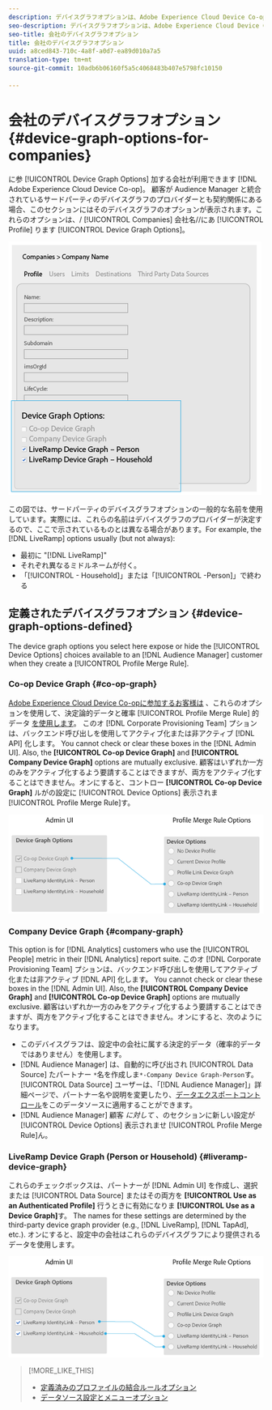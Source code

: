 ```yaml
---
description: デバイスグラフオプションは、Adobe Experience Cloud Device Co-op に加入している会社が使用できます。顧客が Audience Manager と統合されているサードパーティのデバイスグラフのプロバイダーとも契約関係にある場合、このセクションにはそのデバイスグラフのオプションが表示されます。これらのオプションは Companies／<会社名>／Profile／Device Graph Options にあります。
seo-description: デバイスグラフオプションは、Adobe Experience Cloud Device Co-op に加入している会社が使用できます。顧客が Audience Manager と統合されているサードパーティのデバイスグラフのプロバイダーとも契約関係にある場合、このセクションにはそのデバイスグラフのオプションが表示されます。これらのオプションは Companies／<会社名>／Profile／Device Graph Options にあります。
seo-title: 会社のデバイスグラフオプション
title: 会社のデバイスグラフオプション
uuid: a8ced843-710c-4a8f-a0d7-ea89d010a7a5
translation-type: tm+mt
source-git-commit: 10adb6b06160f5a5c4068483b407e5798fc10150

---
```



# 会社のデバイスグラフオプション {#device-graph-options-for-companies}

に参 [!UICONTROL Device Graph Options] 加する会社が利用できます [!DNL Adobe Experience Cloud Device Co-op]。 顧客が Audience Manager と統合されているサードパーティのデバイスグラフのプロバイダーとも契約関係にある場合、このセクションにはそのデバイスグラフのオプションが表示されます。これらのオプションは、/ [!UICONTROL Companies] 会社名//にあ [!UICONTROL Profile] ります [!UICONTROL Device Graph Options]。

![](assets/adminUIdataSource.png)

この図では、サードパーティのデバイスグラフオプションの一般的な名前を使用しています。実際には、これらの名前はデバイスグラフのプロバイダーが決定するので、ここで示されているものとは異なる場合があります。For example, the [!DNL LiveRamp] options usually (but not always):

* 最初に "[!DNL LiveRamp]"
* それぞれ異なるミドルネームが付く。
* 「[!UICONTROL - Household]」または「[!UICONTROL -Person]」で終わる

## 定義されたデバイスグラフオプション {#device-graph-options-defined}

The device graph options you select here expose or hide the [!UICONTROL Device Options] choices available to an [!DNL Audience Manager] customer when they create a [!UICONTROL Profile Merge Rule].

### Co-op Device Graph {#co-op-graph}

[Adobe Experience Cloud Device Co-opに参加するお客様は](https://marketing.adobe.com/resources/help/en_US/mcdc/) 、これらのオプションを使用して、決定論的データと確率 [!UICONTROL Profile Merge Rule] 的データ [を使用します](https://marketing.adobe.com/resources/help/en_US/mcdc/mcdc-links.html)。 このオ [!DNL Corporate Provisioning Team] プションは、バックエンド呼び出しを使用してアクティブ化または非アクティブ [!DNL API] 化します。 You cannot check or clear these boxes in the [!DNL Admin UI]. Also, the **[!UICONTROL Co-op Device Graph]** and **[!UICONTROL Company Device Graph]** options are mutually exclusive. 顧客はいずれか一方のみをアクティブ化するよう要請することはできますが、両方をアクティブ化することはできません。オンにすると、コントロー **[!UICONTROL Co-op Device Graph]** ルがの設定に [!UICONTROL Device Options] 表示されま [!UICONTROL Profile Merge Rule]す。

![](assets/adminUI1.png)

### Company Device Graph {#company-graph}

This option is for [!DNL Analytics] customers who use the [!UICONTROL People] metric in their [!DNL Analytics] report suite. このオ [!DNL Corporate Provisioning Team] プションは、バックエンド呼び出しを使用してアクティブ化または非アクティブ [!DNL API] 化します。 You cannot check or clear these boxes in the [!DNL Admin UI]. Also, the **[!UICONTROL Company Device Graph]** and **[!UICONTROL Co-op Device Graph]** options are mutually exclusive. 顧客はいずれか一方のみをアクティブ化するよう要請することはできますが、両方をアクティブ化することはできません。オンにすると、次のようになります。

* このデバイスグラフは、設定中の会社に属する決定的データ（確率的データではありません）を使用します。
* [!DNL Audience Manager] は、自動的に呼び出され [!UICONTROL Data Source] たパートナー `*`名を作成しま`*-Company Device Graph-Person`す。 [!UICONTROL Data Source] ユーザーは、「[!DNL Audience Manager]」詳細ページで、パートナー名や説明を変更したり、[データエクスポートコントロール](https://marketing.adobe.com/resources/help/en_US/aam/c_dec.html)をこのデータソースに適用することができます。
* [!DNL Audience Manager] 顧客 *に対して* 、のセクションに新しい設定が [!UICONTROL Device Options] 表示されませ [!UICONTROL Profile Merge Rule]ん。

### LiveRamp Device Graph (Person or Household) {#liveramp-device-graph}

これらのチェックボックスは、パートナーが [!DNL Admin UI] を作成し、選択または [!UICONTROL Data Source] またはその両方を **[!UICONTROL Use as an Authenticated Profile]** 行うときに有効になりま **[!UICONTROL Use as a Device Graph]**&#x200B;す。 The names for these settings are determined by the third-party device graph provider (e.g., [!DNL LiveRamp], [!DNL TapAd], etc.). オンにすると、設定中の会社はこれらのデバイスグラフにより提供されるデータを使用します。

![](assets/adminUI2.png)

>[!MORE_LIKE_THIS]
>
>* [定義済みのプロファイルの結合ルールオプション](https://marketing.adobe.com/resources/help/en_US/aam/merge-rule-definitions.html)
>* [データソース設定とメニューオプション](https://marketing.adobe.com/resources/help/en_US/aam/datasource-settings-definitions.html)

